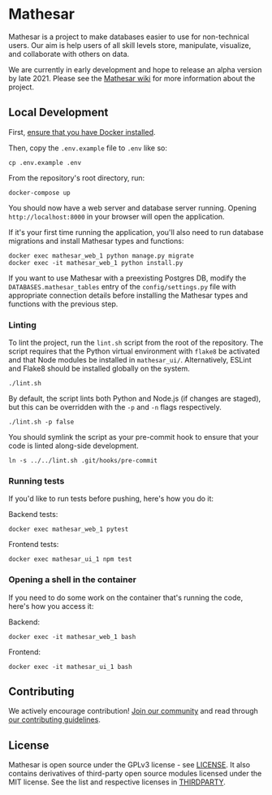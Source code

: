 # Mathesar

Mathesar is a project to make databases easier to use for non-technical users. Our aim is help users of all skill levels store, manipulate, visualize, and collaborate with others on data.

We are currently in early development and hope to release an alpha version by late 2021. Please see the [Mathesar wiki](https://wiki.mathesar.org/) for more information about the project.

## Local Development

First, [ensure that you have Docker installed](https://docs.docker.com/get-docker/).

Then, copy the `.env.example` file to `.env` like so:
```
cp .env.example .env
```

From the repository's root directory, run:
```
docker-compose up
```
You should now have a web server and database server running. Opening `http://localhost:8000` in your browser will open the application.

If it's your first time running the application, you'll also need to run database migrations and install Mathesar types and functions:
```
docker exec mathesar_web_1 python manage.py migrate
docker exec -it mathesar_web_1 python install.py
```

If you want to use Mathesar with a preexisting Postgres DB, modify the `DATABASES.mathesar_tables` entry of the `config/settings.py` file with appropriate connection details before installing the Mathesar types and functions with the previous step.

### Linting

To lint the project, run the `lint.sh` script from the root of the repository. The script requires that the Python virtual environment with `flake8` be activated and that Node modules be installed in `mathesar_ui/`. Alternatively, ESLint and Flake8 should be installed globally on the system.
```
./lint.sh
```

By default, the script lints both Python and Node.js (if changes are staged), but this can be overridden with the `-p` and `-n` flags respectively.
```
./lint.sh -p false
```

You should symlink the script as your pre-commit hook to ensure that your code is linted along-side development.
```
ln -s ../../lint.sh .git/hooks/pre-commit
```

### Running tests

If you'd like to run tests before pushing, here's how you do it:

Backend tests:
```
docker exec mathesar_web_1 pytest
```

Frontend tests:
```
docker exec mathesar_ui_1 npm test
```

### Opening a shell in the container

If you need to do some work on the container that's running the code, here's how you access it:

Backend:
```
docker exec -it mathesar_web_1 bash
```

Frontend:
```
docker exec -it mathesar_ui_1 bash
```

## Contributing

We actively encourage contribution! [Join our community](https://wiki.mathesar.org/community) and read through [our contributing guidelines](https://wiki.mathesar.org/community/contributing).

## License

Mathesar is open source under the GPLv3 license - see [LICENSE](LICENSE). It also contains derivatives of third-party open source modules licensed under the MIT license. See the list and respective licenses in [THIRDPARTY](THIRDPARTY).
